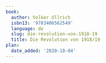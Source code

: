 ```yaml
---
book:
  author: Volker Ullrich
  isbn13: '9783406562549'
  language: de
  slug: die-revolution-von-1918-19
  title: Die Revolution von 1918/19
plan:
  date_added: '2020-10-04'
---
```

